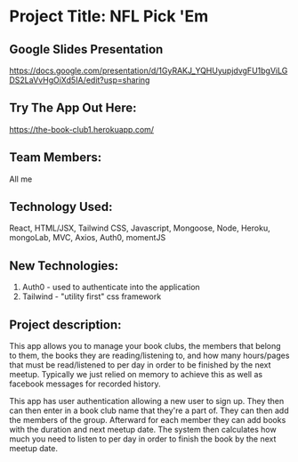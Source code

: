# Project Title: NFL Pick 'Em

## Google Slides Presentation
https://docs.google.com/presentation/d/1GyRAKJ_YQHUyupjdvgFU1bgViLGDS2LaVvHgOiXd5IA/edit?usp=sharing
## Try The App Out Here:
https://the-book-club1.herokuapp.com/

## Team Members:
All me

## Technology Used:
React, HTML/JSX, Tailwind CSS, Javascript, Mongoose, Node, Heroku, mongoLab, MVC, Axios, Auth0, momentJS

## New Technologies: 
1. Auth0 - used to authenticate into the application
2. Tailwind - "utility first" css framework

## Project description:
This app allows you to manage your book clubs, the members that belong to them, the books they are reading/listening to, and how many hours/pages that must be read/listened to per day in order to be finished by the next meetup.  Typically we just relied on memory to achieve this as well as facebook messages for recorded history.

This app has user authentication allowing a new user to sign up.   They then can then enter in a book club name that they're a part of. They can then add the members of the group. Afterward for each member they can add books with the duration and next meetup date. The system then calculates how much you need to listen to per day in order to finish the book by the next meetup date. 
